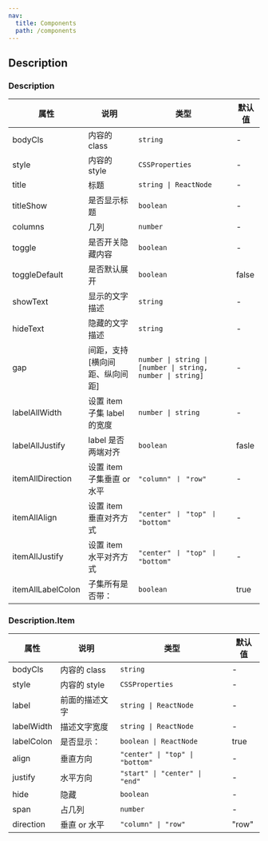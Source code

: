 ```yaml
---
nav:
  title: Components
  path: /components
---
```


## Description

<code src="./demos/demo1.tsx"></code>

### Description

| 属性              | 说明                           | 类型                                                       | 默认值 |
| ----------------- | ------------------------------ | ---------------------------------------------------------- | ------ |
| bodyCls           | 内容的 class                   | `string`                                                   | -      |
| style             | 内容的 style                   | `CSSProperties`                                            | -      |
| title             | 标题                           | `string \| ReactNode`                                      | -      |
| titleShow         | 是否显示标题                   | `boolean`                                                  | -      |
| columns           | 几列                           | `number`                                                   | -      |
| toggle            | 是否开关隐藏内容               | `boolean`                                                  | -      |
| toggleDefault     | 是否默认展开                   | `boolean`                                                  | false  |
| showText          | 显示的文字描述                 | `string`                                                   | -      |
| hideText          | 隐藏的文字描述                 | `string`                                                   | -      |
| gap               | 间距，支持[横向间距、纵向间距] | `number \| string \| [number \| string, number \| string]` | -      |
| labelAllWidth     | 设置 item 子集 label 的宽度    | `number \| string`                                         | -      |
| labelAllJustify   | label 是否两端对齐             | `boolean`                                                  | fasle  |
| itemAllDirection  | 设置 item 子集垂直 or 水平     | `"column" 丨 "row"`                                        | -      |
| itemAllAlign      | 设置 item 垂直对齐方式         | `"center" 丨 "top" 丨 "bottom"`                            | -      |
| itemAllJustify    | 设置 item 水平对齐方式         | `"center" 丨 "top" 丨 "bottom"`                            | -      |
| itemAllLabelColon | 子集所有是否带：               | `boolean`                                                  | true   |

### Description.Item

| 属性       | 说明           | 类型                            | 默认值 |
| ---------- | -------------- | ------------------------------- | ------ |
| bodyCls    | 内容的 class   | `string`                        | -      |
| style      | 内容的 style   | `CSSProperties`                 | -      |
| label      | 前面的描述文字 | `string \| ReactNode`           | -      |
| labelWidth | 描述文字宽度   | `string \| ReactNode`           | -      |
| labelColon | 是否显示：     | `boolean \| ReactNode`          | true   |
| align      | 垂直方向       | `"center" \| "top" \| "bottom"` | -      |
| justify    | 水平方向       | `"start" \| "center" \| "end"`  | -      |
| hide       | 隐藏           | `boolean`                       | -      |
| span       | 占几列         | `number`                        | -      |
| direction  | 垂直 or 水平   | `"column" \| "row"`             | "row"  |
